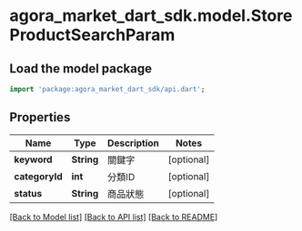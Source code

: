 # agora_market_dart_sdk.model.StoreProductSearchParam

## Load the model package
```dart
import 'package:agora_market_dart_sdk/api.dart';
```

## Properties
Name | Type | Description | Notes
------------ | ------------- | ------------- | -------------
**keyword** | **String** | 關鍵字 | [optional] 
**categoryId** | **int** | 分類ID | [optional] 
**status** | **String** | 商品狀態 | [optional] 

[[Back to Model list]](../README.md#documentation-for-models) [[Back to API list]](../README.md#documentation-for-api-endpoints) [[Back to README]](../README.md)


